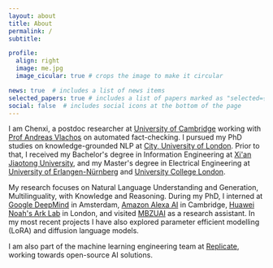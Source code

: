 ```yaml
---
layout: about
title: About
permalink: /
subtitle: 

profile:
  align: right
  image: me.jpg
  image_cicular: true # crops the image to make it circular

news: true  # includes a list of news items
selected_papers: true # includes a list of papers marked as "selected={true}"
social: false  # includes social icons at the bottom of the page
---
```


I am Chenxi, a postdoc researcher at [University of Cambridge](https://www.cst.cam.ac.uk/about) working with [Prof Andreas Vlachos](https://www.cst.cam.ac.uk/people/av308) on automated fact-checking.
I pursued my PhD studies on knowledge-grounded NLP at [City, University of London](https://www.city.ac.uk/).
Prior to that, I received my Bachelor's degree in Information Engineering at [Xi'an Jiaotong University](http://en.xjtu.edu.cn/), and my Master's 
degree in Electrical Engineering at [University of Erlangen-Nürnberg](https://www.fau.eu/) and [University College London](https://www.ucl.ac.uk/).

My research focuses on Natural Language Understanding and Generation, Multilinguality, with Knowledge and Reasoning.
During my PhD, I interned at [Google DeepMind](https://www.deepmind.com/) in Amsterdam, [Amazon Alexa AI](https://amazon.jobs/en-gb/landing_pages/Cambridge) in Cambridge, [Huawei Noah's Ark Lab](https://noahlab.com.hk/) in London, and visited [MBZUAI](https://mbzuai.ac.ae/) as a research assistant.
In my most recent projects I have also explored parameter efficient modelling (LoRA) and diffusion language models.

I am also part of the machine learning engineering team at [Replicate](https://replicate.com/), working towards open-source AI solutions.